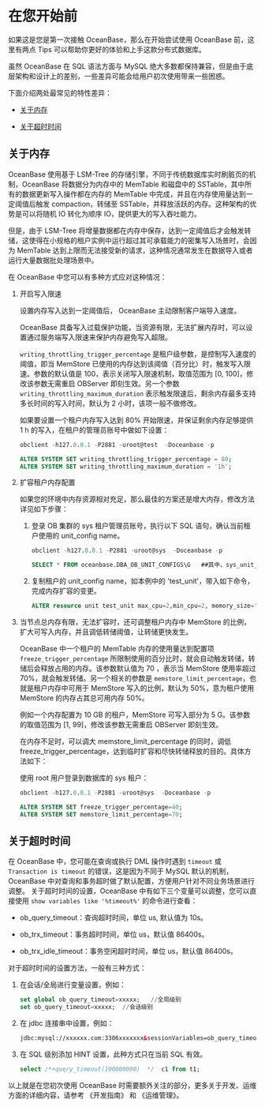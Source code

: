 # 在您开始前

如果这是您是第一次接触 OceanBase，那么在开始尝试使用 OceanBase 前，这里有两点 Tips 可以帮助你更好的体验和上手这款分布式数据库。

虽然 OceanBase 在 SQL 语法方面与 MySQL 绝大多数都保持兼容，但是由于底层架构和设计上的差别，一些差异可能会给用户初次使用带来一些困惑。

下面介绍两处最常见的特性差异：

* [关于内存](#关于内存)

* [关于超时时间](#关于超时时间)

## 关于内存

OceanBase 使用基于 LSM-Tree 的存储引擎，不同于传统数据库实时刷脏页的机制，OceanBase 将数据分为内存中的 MemTable 和磁盘中的 SSTable，其中所有的数据更新写入操作都在内存的 MemTable 中完成，并且在内存使用量达到一定阈值后触发 compaction，转储至 SSTable，并释放活跃的内存。这种架构的优势是可以将随机 IO 转化为顺序 IO，提供更大的写入吞吐能力。

但是，由于 LSM-Tree 将增量数据都在内存中保存，达到一定阈值后才会触发转储，这使得在小规格的租户实例中运行超过其可承载能力的密集写入场景时，会因为 MemTable 达到上限而无法接受新的请求，这种情况通常发生在数据导入或者运行大量数据批处理场景中。

在 OceanBase 中您可以有多种方式应对这种情况：

1. 开启写入限速

   设置内存写入达到一定阈值后， OceanBase 主动限制客户端导入速度。

   OceanBase 具备写入过载保护功能，当资源有限，无法扩展内存时，可以设置通过服务端写入限速来保护内存避免写入超限。

   `writing_throttling_trigger_percentage` 是租户级参数，是控制写入速度的阈值，即当 MemStore 已使用的内存达到该阈值（百分比）时，触发写入限速。参数的默认值是 100，表示关闭写入限速机制，取值范围为 [0, 100]，修改该参数无需重启 OBServer 即刻生效。另一个参数 `writing_throttling_maximum_duration` 表示触发限速后，剩余内存最多支持多长时间的写入时间，默认为 2 小时，该项一般不做修改。

   如果要设置一个租户内存写入达到 80% 开始限速，并保证剩余内存足够提供 1 h 的写入，在租户的管理员账号中做如下设置：

   ```sql
   obclient -h127.0.0.1 -P2881 -uroot@test  -Doceanbase -p

   ALTER SYSTEM SET writing_throttling_trigger_percentage = 80; 
   ALTER SYSTEM SET writing_throttling_maximum_duration = '1h';
   ```

2. 扩容租户内存配置

   如果您的环境中内存资源相对充足，那么最佳的方案还是增大内存，修改方法详见如下步骤：

   1. 登录 OB 集群的 sys 租户管理员账号，执行以下 SQL 语句，确认当前租户使用的 unit_config name。

        ```sql
        obclient -h127.0.0.1 -P2881 -uroot@sys  -Doceanbase -p

        SELECT * FROM oceanbase.DBA_OB_UNIT_CONFIGS\G   ##其中，sys_unit_config 是管控租户的配置，一般不做修改。本例中使用的租户 test，其 unit_config name 为 test_unit;
        ```

   2. 复制租户的 unit_config name，如本例中的 'test_unit'，带入如下命令，完成内存扩容的变更。

        ```sql
        ALTER resource unit test_unit max_cpu=2,min_cpu=2, memory_size='10G'; 
        ```

3. 当节点总内存有限，无法扩容时，还可调整租户内存中 MemStore 的比例，扩大可写入内存，并且调低转储阈值，让转储更快发生。

   OceanBase 中一个租户的 MemTable 内存的使用量达到配置项 `freeze_trigger_percentage` 所限制使用的百分比时，就会自动触发转储，转储后会释放占用的内存。该参数默认值为 70 ，表示当 MemStore 使用率超过 70%，就会触发转储。另一个相关的参数是 `memstore_limit_percentage`，也就是租户内存中可用于 MemStore 写入的比例，默认为 50%，意为租户使用 MemStore 的内存占其总可用内存 50%。

   例如一个内存配置为 10 GB 的租户，MemStore 可写入部分为 5 G。该参数的取值范围为 [1, 99]，修改该参数无需重启 OBServer 即刻生效。

   在内存不足时，可以调大 memstore_limit_percentage 的同时，调低freeze_trigger_percentage，达到临时扩容和尽快转储释放的目的。具体方法如下：

   使用 root 用户登录到数据库的 sys 租户：

    ```SQL
    obclient -h127.0.0.1 -P2881 -uroot@sys  -Doceanbase -p

    ALTER SYSTEM SET freeze_trigger_percentage=40; 
    ALTER SYSTEM SET memstore_limit_percentage=70;
    ```

## 关于超时时间

在 OceanBase 中，您可能在查询或执行 DML 操作时遇到 `timeout` 或 `Transaction is timeout` 的错误，这是因为不同于 MySQL 默认的机制，OceanBase 中对查询和事务超时做了默认配置，方便用户针对不同业务场景进行调整。
关于超时时间的设置，OceanBase 中有如下三个变量可以调整，您可以直接使用 `show variables like '%timeout%'` 的命令进行查看：

* ob_query_timeout：查询超时时间，单位 us, 默认值为 10s。

* ob_trx_timeout：事务超时时间，单位 us，默认值 86400s。

* ob_trx_idle_timeout：事务空闲超时时间，单位 us，默认值 86400s。

对于超时时间的设置方法，一般有三种方式：

1. 在会话/全局进行变量设置，例如：

    ```sql
    set global ob_query_timeout=xxxxx;   //全局级别
    set ob_query_timeout=xxxxx;  //会话级别
    ```

2. 在 jdbc 连接串中设置，例如：

    ```html
    jdbc:mysql://xxxxxx.com:3306xxxxxxx&sessionVariables=ob_query_timeout=60000000000,ob_trx_timeout=60000000000&xxxx
    ```

3. 在 SQL 级别添加 HINT 设置，此种方式只在当前 SQL 有效。

    ```sql
    select /*+query_timeout(100000000)  */  c1 from t1; 
    ```

以上就是在您初次使用 OceanBase 时需要额外关注的部分，更多关于开发、运维方面的详细内容，请参考 《开发指南》 和 《运维管理》。
